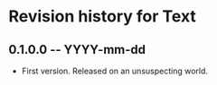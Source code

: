 # Revision history for Text

## 0.1.0.0 -- YYYY-mm-dd

* First version. Released on an unsuspecting world.
